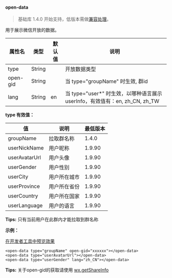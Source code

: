 <!-- https://developers.weixin.qq.com/miniprogram/dev/component/open-data.html -->

#### open-data

> 基础库 1.4.0 开始支持，低版本需做[兼容处理](https://developers.weixin.qq.com/miniprogram/dev/framework/compatibility.html)。

用于展示微信开放的数据。

  属性名     |  类型     | 默认值 |  说明                                                        
-------------|-----------|--------|--------------------------------------------------------------
  type       |  String   |        |  开放数据类型                                                
  open-gid   |  String   |        |  当 type="groupName" 时生效, 群id                            
  lang       |  String   |  en    |当 type="user*" 时生效，以哪种语言展示 userInfo，有效值有：en, zh_CN, zh_TW

**type 有效值：**

  值              |  说明     |  最低版本 
------------------|-----------|-----------
  groupName       | 拉取群名称|  1.4.0    
  userNickName    |  用户昵称 |  1.9.90   
  userAvatarUrl   |  用户头像 |  1.9.90   
  userGender      |  用户性别 |  1.9.90   
  userCity        |用户所在城市|  1.9.90   
  userProvince    |用户所在省份|  1.9.90   
  userCountry     |用户所在国家|  1.9.90   
  userLanguage    | 用户的语言|  1.9.90   

**Tips:** 只有当前用户在此群内才能拉取到群名称

**示例：**

[在开发者工具中预览效果](wechatide://minicode/vbdmRcmV67YB "在开发者工具中预览效果")

    <open-data type="groupName" open-gid="xxxxxx"></open-data>
    <open-data type="userAvatarUrl"></open-data>
    <open-data type="userGender" lang="zh_CN"></open-data>
    

**Tips:** 关于open-gid的获取请使用 [wx.getShareInfo](https://developers.weixin.qq.com/miniprogram/dev/api/share/wx.getShareInfo.html)

